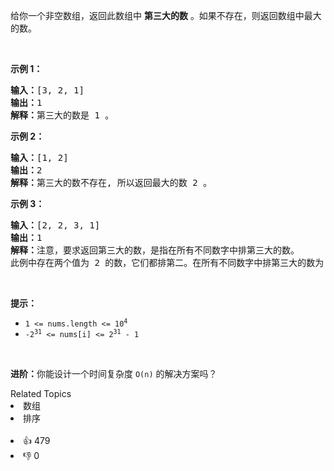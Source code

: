 <p>给你一个非空数组，返回此数组中 <strong>第三大的数</strong> 。如果不存在，则返回数组中最大的数。</p>

<p>&nbsp;</p>

<p><strong>示例 1：</strong></p>

<pre>
<strong>输入：</strong>[3, 2, 1]
<strong>输出：</strong>1
<strong>解释：</strong>第三大的数是 1 。</pre>

<p><strong>示例 2：</strong></p>

<pre>
<strong>输入：</strong>[1, 2]
<strong>输出：</strong>2
<strong>解释：</strong>第三大的数不存在, 所以返回最大的数 2 。
</pre>

<p><strong>示例 3：</strong></p>

<pre>
<strong>输入：</strong>[2, 2, 3, 1]
<strong>输出：</strong>1
<strong>解释：</strong>注意，要求返回第三大的数，是指在所有不同数字中排第三大的数。
此例中存在两个值为 2 的数，它们都排第二。在所有不同数字中排第三大的数为 1 。</pre>

<p>&nbsp;</p>

<p><strong>提示：</strong></p>

<ul> 
 <li><code>1 &lt;= nums.length &lt;= 10<sup>4</sup></code></li> 
 <li><code>-2<sup>31</sup> &lt;= nums[i] &lt;= 2<sup>31</sup> - 1</code></li> 
</ul>

<p>&nbsp;</p>

<p><strong>进阶：</strong>你能设计一个时间复杂度 <code>O(n)</code> 的解决方案吗？</p>

<div><div>Related Topics</div><div><li>数组</li><li>排序</li></div></div><br><div><li>👍 479</li><li>👎 0</li></div>